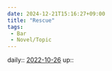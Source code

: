```yaml
---
date: 2024-12-21T15:16:27+09:00
title: "Rescue"
tags:
 - Bar
 - Novel/Topic
---
```


daily:: [2022-10-26](Daily_Note/2022-10-26.md)
up::


